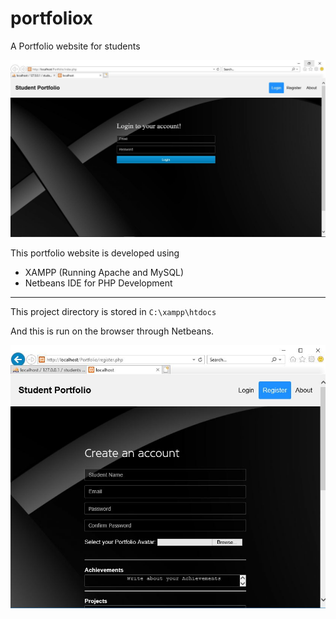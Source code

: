 # portfoliox
A Portfolio website for students

![alt text](https://github.com/Deoxyss/portfoliox/blob/master/portf.JPG)

This portfolio website is developed using
- XAMPP (Running Apache and MySQL)
- Netbeans IDE for PHP Development

---

This project directory is stored in `C:\xampp\htdocs` 

And this is run on the browser through Netbeans.

![alt text](https://github.com/Deoxyss/portfoliox/blob/master/portf2.JPG)



